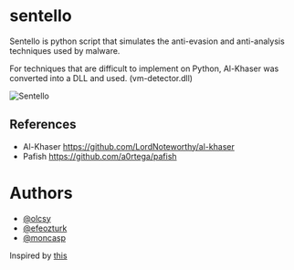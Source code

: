 # sentello
Sentello is python script that simulates the anti-evasion and anti-analysis techniques used by malware.

For techniques that are difficult to implement on Python, Al-Khaser was converted into a DLL and used. (vm-detector.dll)

![Sentello](https://github.com/Malwation/sentello/blob/main/sentello.png?raw=true)

## References
- Al-Khaser https://github.com/LordNoteworthy/al-khaser
- Pafish https://github.com/a0rtega/pafish

# Authors

* [@olcsy](https://github.com/olcsy)
* [@efeozturk](https://github.com/efeozturk)
* [@moncasp](https://github.com/moncasp)


Inspired by [this](https://www.youtube.com/watch?v=7UGUQA8tsv0)
